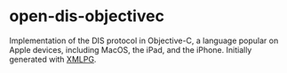 # open-dis-objectivec

Implementation of the DIS protocol in Objective-C, a language popular on Apple devices, 
including MacOS, the iPad, and the iPhone.
Initially generated with [XMLPG](http://github.com/open-dis/xmlpg).
